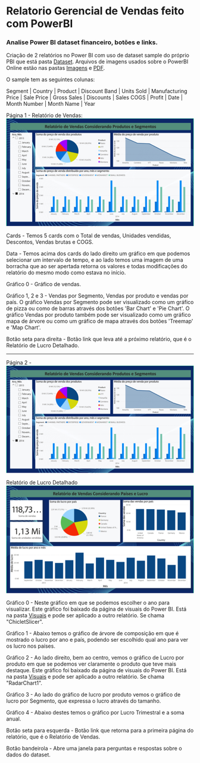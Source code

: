 # Relatorio Gerencial de Vendas feito com PowerBI

### Analise Power BI dataset financeiro, botões e links.
Criação de 2 relatórios no Power BI com uso de dataset sample do próprio PBI que está pasta [Dataset](https://github.com/FlavioFMBorges/Relatorio_Gerencial_Vendas_PowerBI/tree/main/Dataset). Arquivos de imagens usados sobre o PowerBI Online estão nas pastas [Imagens](https://github.com/FlavioFMBorges/AnalisePBI/tree/main/jpg) e [PDF](https://github.com/FlavioFMBorges/AnalisePBI/tree/main/pdf).

O sample tem as seguintes colunas:

Segment | Country | Product | Discount Band | Units Sold | Manufacturing Price | Sale Price | Gross Sales | Discounts | Sales COGS | Profit | Date | Month Number | Month Name | Year

Página 1 - 
Relatório de Vendas:
![Relatório de Vendas Considerando Produtos e Segmentos](https://github.com/FlavioFMBorges/AnalisePBI/blob/main/jpg/pag1-01.jpg)


Cards - 
Temos 5 cards com o Total de vendas, Unidades vendidas, Descontos, Vendas brutas e COGS.

Data - 
Temos acima dos cards do lado direito um gráfico em que podemos selecionar um intervalo de tempo, e ao lado temos uma imagem de uma borracha que ao ser apertada retorna os valores e todas modificações do relatório do mesmo modo como estava no início.

Gráfico 0 - 
Gráfico de vendas.

Gráfico 1, 2 e 3 - 
Vendas por Segmento, Vendas por produto e vendas por país.
O gráfico Vendas por Segmento pode ser visualizado como um gráfico de pizza ou como de barras através dos botões 'Bar Chart' e 'Pie Chart'.
O gráfico Vendas por produto também pode ser visualizado como um gráfico mapa de árvore ou como um gráfico de mapa através dos botões 'Treemap' e 'Map Chart'.

Botão seta para direita - 
Botão link que leva até a próximo relatório, que é o Relatório de Lucro Detalhado.

-----------------------------

Página 2 - 
![Relatório de Vendas Considerando Produtos e Segmentos](https://github.com/FlavioFMBorges/AnalisePBI/blob/main/jpg/pag1-01.jpg)


Relatório de Lucro Detalhado
![Relatório de Lucro Detalhado](https://github.com/FlavioFMBorges/AnalisePBI/blob/main/jpg/pag2-01.jpg)

Gráfico 0 - 
Neste gráfico em que se podemos escolher o ano para visualizar. Este gráfico foi baixado da página de visuais do Power BI.
Está na pasta [Visuais](https://github.com/FlavioFMBorges/AnalisePBI/tree/main/pdf) e pode ser aplicado a outro relatório. Se chama "ChicletSlicer".

Gráfico 1 - 
Abaixo temos o gráfico de árvore de composição em que é mostrado o lucro por ano e país, podendo ser escolhido qual ano para ver os lucro nos países.

Gráfico 2 - 
Ao lado direito, bem ao centro, vemos o gráfico de Lucro por produto em que se podemos ver claramente o produto que teve mais destaque. Este gráfico foi baixado da página de visuais do Power BI.
Está na pasta [Visuais](https://github.com/FlavioFMBorges/AnalisePBI/tree/main/pdf) e pode ser aplicado a outro relatório.  Se chama "RadarChart1".

Gráfico 3 - 
Ao lado do gráfico de lucro por produto vemos o gráfico de lucro por Segmento, que expressa o lucro através do tamanho.

Gráfico 4 - 
Abaixo destes temos o gráfico por Lucro Trimestral e a soma anual.

Botão seta para esquerda - 
Botão link que retorna para a primeira página do relatório, que é o Relatório de Vendas.

Botão bandeirola - 
Abre uma janela para perguntas e respostas sobre o dados do dataset.



